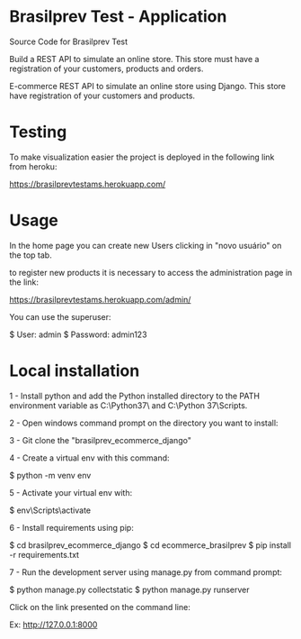 # Brasilprev Test - Application

Source Code for Brasilprev Test

Build a REST API to simulate an online store. This store must have a
registration of your customers, products and orders.

E-commerce REST API to simulate an online store using Django. This store have 
registration of your customers and products. 


# Testing

To make visualization easier the project is deployed in the following link from heroku:

https://brasilprevtestams.herokuapp.com/


# Usage

In the home page you can create new Users clicking in "novo usuário" on the top tab. 

to register new products it is necessary to access the administration page in the link:

https://brasilprevtestams.herokuapp.com/admin/

You can use the superuser: 

\$ User: admin
\$ Password: admin123

# Local installation 

1 - Install python and add the Python installed directory to the PATH environment variable as C:\Python37\ and C:\Python 37\Scripts.

2 - Open windows command prompt on the directory you want to install:

3 - Git clone the "brasilprev_ecommerce_django"

4 - Create a virtual env with this command:

\$ python -m venv env

5 - Activate your virtual env with:

\$ env\Scripts\activate

6 - Install requirements using pip:

\$ cd brasilprev_ecommerce_django
\$ cd ecommerce_brasilprev
\$ pip install -r requirements.txt

7 - Run the development server using manage.py from command prompt:

\$ python manage.py collectstatic
\$ python manage.py runserver

Click on the link presented on the command line:

Ex: http://127.0.0.1:8000
